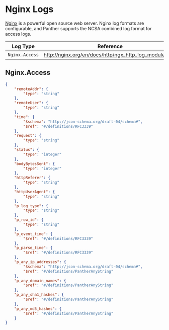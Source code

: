 # Nginx Logs

[Nginx](https://www.nginx.com/) is a powerful open source web server. Nginx log formats are configurable, and Panther supports the NCSA combined log format for access logs.

| Log Type       | Reference                                              |
| -------------- | ------------------------------------------------------ |
| `Nginx.Access` | http://nginx.org/en/docs/http/ngx_http_log_module.html |

## Nginx.Access

```json
{
    "remoteAddr": {
        "type": "string"
    },
    "remoteUser": {
        "type": "string"
    },
    "time": {
        "$schema": "http://json-schema.org/draft-04/schema#",
        "$ref": "#/definitions/RFC3339"
    },
    "request": {
        "type": "string"
    },
    "status": {
        "type": "integer"
    },
    "bodyBytesSent": {
        "type": "integer"
    },
    "httpReferer": {
        "type": "string"
    },
    "httpUserAgent": {
        "type": "string"
    },
    "p_log_type": {
        "type": "string"
    },
    "p_row_id": {
        "type": "string"
    },
    "p_event_time": {
        "$ref": "#/definitions/RFC3339"
    },
    "p_parse_time": {
        "$ref": "#/definitions/RFC3339"
    },
    "p_any_ip_addresses": {
        "$schema": "http://json-schema.org/draft-04/schema#",
        "$ref": "#/definitions/PantherAnyString"
    },
    "p_any_domain_names": {
        "$ref": "#/definitions/PantherAnyString"
    },
    "p_any_sha1_hashes": {
        "$ref": "#/definitions/PantherAnyString"
    },
    "p_any_md5_hashes": {
        "$ref": "#/definitions/PantherAnyString"
    }
}
```
